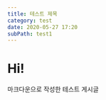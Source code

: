 ```yaml
---
title: 테스트 제목
category: test
date: 2020-05-27 17:20
subPath: test1
---
```


# Hi!

마크다운으로 작성한 테스트 게시글
